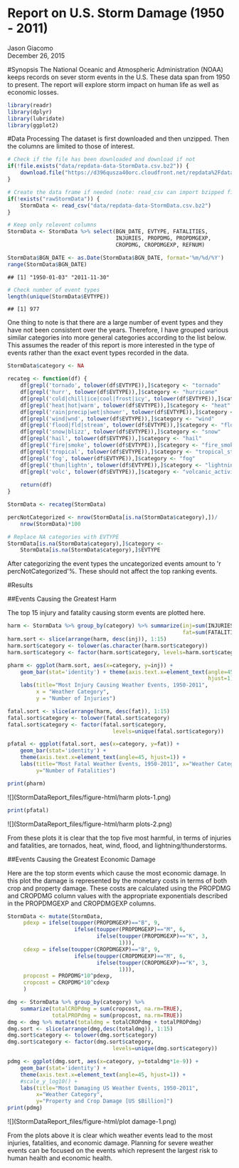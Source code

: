 # Report on U.S. Storm Damage (1950 - 2011)
Jason Giacomo  
December 26, 2015  

#Synopsis
The National Oceanic and Atmospheric Administration (NOAA) keeps records on 
sever storm events in the U.S. These data span from 1950 to present. The report
will explore storm impact on human life as well as economic losses.


```r
library(readr)
library(dplyr)
library(lubridate)
library(ggplot2)
```

#Data Processing
The dataset is first downloaded and then unzipped. Then the columns are limited
to those of interest.


```r
# Check if the file has been downloaded and download if not
if(!file.exists("data/repdata-data-StormData.csv.bz2")) {
    download.file("https://d396qusza40orc.cloudfront.net/repdata%2Fdata%2FStormData.csv.bz2", "data/repdata-data-StormData.csv.bz2")
}

# Create the data frame if needed (note: read_csv can import bzipped files)
if(!exists("rawStormData")) {
    StormData <- read_csv("data/repdata-data-StormData.csv.bz2")
}

# Keep only relevent columns
StormData <- StormData %>% select(BGN_DATE, EVTYPE, FATALITIES,
                                  INJURIES, PROPDMG, PROPDMGEXP,
                                  CROPDMG, CROPDMGEXP, REFNUM)

StormData$BGN_DATE <- as.Date(StormData$BGN_DATE, format='%m/%d/%Y')
range(StormData$BGN_DATE)
```

```
## [1] "1950-01-03" "2011-11-30"
```

```r
# Check number of event types
length(unique(StormData$EVTYPE))
```

```
## [1] 977
```

One thing to note is that there are a large number of event types and they have 
not been consistent over the years. Therefore, I have grouped various similar categories into more general categories according to the list below. This assumes the reader of this report is more interested in the type of events rather than the exact event types recorded in the data.


```r
StormData$category <- NA

recateg <- function(df) {
    df[grepl('tornado', tolower(df$EVTYPE)),]$category <- "tornado"
    df[grepl('hurr', tolower(df$EVTYPE)),]$category <- "hurricane"
    df[grepl('cold|chill|ice|cool|frost|icy', tolower(df$EVTYPE)),]$category <- "cold"
    df[grepl('heat|hot|warm', tolower(df$EVTYPE)),]$category <- "heat"
    df[grepl('rain|precip|wet|shower', tolower(df$EVTYPE)),]$category <- "rain"
    df[grepl('wind|wnd', tolower(df$EVTYPE)),]$category <- "wind"
    df[grepl('flood|fld|stream', tolower(df$EVTYPE)),]$category <- "flood"
    df[grepl('snow|blizz', tolower(df$EVTYPE)),]$category <- "snow"
    df[grepl('hail', tolower(df$EVTYPE)),]$category <- "hail"
    df[grepl('fire|smoke', tolower(df$EVTYPE)),]$category <- "fire_smoke"
    df[grepl('tropical', tolower(df$EVTYPE)),]$category <- "tropical_storm"
    df[grepl('fog', tolower(df$EVTYPE)),]$category <- "fog"
    df[grepl('thun|lightn', tolower(df$EVTYPE)),]$category <- "lightning_thunderstorm"
    df[grepl('volc', tolower(df$EVTYPE)),]$category <- "volcanic_activity"
    
    return(df)
}

StormData <- recateg(StormData)

percNotCategorized <- nrow(StormData[is.na(StormData$category),])/
    nrow(StormData)*100

# Replace NA categories with EVTYPE
StormData[is.na(StormData$category),]$category <-
    StormData[is.na(StormData$category),]$EVTYPE
```

After categorizing the event types the uncategorized events amount to
'r percNotCategorized'%. These should not affect the top ranking events.

#Results

##Events Causing the Greatest Harm

The top 15 injury and fatality causing storm events are plotted here.


```r
harm <- StormData %>% group_by(category) %>% summarize(inj=sum(INJURIES), 
                                                       fat=sum(FATALITIES))
harm.sort <- slice(arrange(harm, desc(inj)), 1:15)
harm.sort$category <- tolower(as.character(harm.sort$category))
harm.sort$category <- factor(harm.sort$category, levels=harm.sort$category)

pharm <- ggplot(harm.sort, aes(x=category, y=inj)) +
    geom_bar(stat='identity') + theme(axis.text.x=element_text(angle=45,
                                                               hjust=1)) +
    labs(title="Most Injury Causing Weather Events, 1950-2011",
         x = "Weather Category",
         y = "Number of Injuries")

fatal.sort <- slice(arrange(harm, desc(fat)), 1:15)
fatal.sort$category <- tolower(fatal.sort$category)
fatal.sort$category <- factor(fatal.sort$category,
                                 levels=unique(fatal.sort$category))

pfatal <- ggplot(fatal.sort, aes(x=category, y=fat)) + 
    geom_bar(stat='identity') +
    theme(axis.text.x=element_text(angle=45, hjust=1)) +
    labs(title="Most Fatal Weather Events, 1950-2011", x="Weather Category",
         y="Number of Fatalities")

print(pharm)
```

![](StormDataReport_files/figure-html/harm plots-1.png) 

```r
print(pfatal)
```

![](StormDataReport_files/figure-html/harm plots-2.png) 

From these plots it is clear that the top five most harmful, in terms of
injuries and fatalities, are tornados, heat, wind, flood, and
lightning/thunderstorms.

##Events Causing the Greatest Economic Damage

Here are the top storm events which cause the most economic damage. In this plot
the damage is represented by the monetary costs in terms of both crop and
property damage. These costs are calculated using the PROPDMG and CROPDMG column values with the appropriate exponentials described in the PROPDMGEXP and CROPDMGEXP columns.


```r
StormData <- mutate(StormData,
     pdexp = ifelse(toupper(PROPDMGEXP)=="B", 9,
                     ifelse(toupper(PROPDMGEXP)=="M", 6,
                            ifelse(toupper(PROPDMGEXP)=="K", 3,
                                   1))),
     cdexp = ifelse(toupper(CROPDMGEXP)=="B", 9,
                     ifelse(toupper(CROPDMGEXP)=="M", 6,
                            ifelse(toupper(CROPDMGEXP)=="K", 3,
                                   1))),
     propcost = PROPDMG*10^pdexp,
     cropcost = CROPDMG*10^cdexp
     )

dmg <- StormData %>% group_by(category) %>%
    summarize(totalCROPdmg = sum(cropcost, na.rm=TRUE),
              totalPROPdmg = sum(propcost, na.rm=TRUE))
dmg <- dmg %>% mutate(totaldmg = totalCROPdmg + totalPROPdmg)
dmg.sort <- slice(arrange(dmg,desc(totaldmg)), 1:15)
dmg.sort$category <- tolower(dmg.sort$category)
dmg.sort$category <- factor(dmg.sort$category,
                                 levels=unique(dmg.sort$category))
```


```r
pdmg <- ggplot(dmg.sort, aes(x=category, y=totaldmg*1e-9)) + 
    geom_bar(stat='identity') +
    theme(axis.text.x=element_text(angle=45, hjust=1)) +
    #scale_y_log10() +
    labs(title="Most Damaging US Weather Events, 1950-2011",
         x="Weather Category",
         y="Property and Crop Damage [US $Billion]")
print(pdmg)
```

![](StormDataReport_files/figure-html/plot damage-1.png) 

From the plots above it is clear which weather events lead to the most injuries, fatalities, and economic damage. Planning for severe weather events can be focused on the events which represent the largest risk to human health and economic health.
